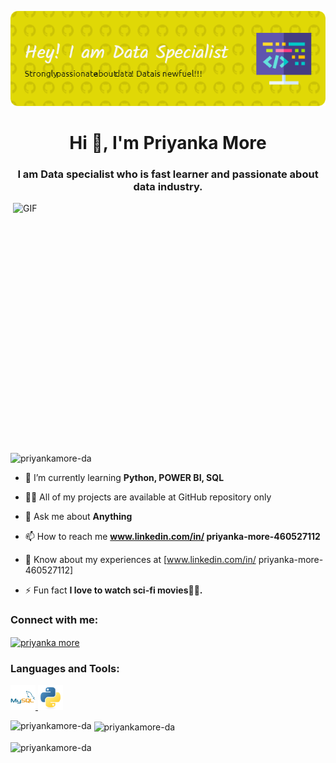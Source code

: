 ![Logo](https://github.com/Priyankamore-DA/Priyankamore-DA/blob/main/github-header-image%20(2).png)
<h1 align="center">Hi 👋, I'm Priyanka More</h1>
<h3 align="center">I am Data specialist  who is fast learner and passionate about data industry.</h3>
<img align="right" width="500" height="400" alt="GIF" src="https://media.giphy.com/media/3oKIPEqDGUULpEU0aQ/giphy.gif" />




<p align="left"> <img src="https://komarev.com/ghpvc/?username=priyankamore-da&label=Profile%20views&color=0e75b6&style=flat" alt="priyankamore-da" /> </p>

- 🌱 I’m currently learning **Python, POWER BI, SQL**

- 👨‍💻 All of my projects are available at  GitHub repository only

- 💬 Ask me about **Anything**

- 📫 How to reach me **www.linkedin.com/in/ priyanka-more-460527112**

- 📄 Know about my experiences  at [www.linkedin.com/in/ priyanka-more-460527112]

- ⚡ Fun fact **I love to watch sci-fi movies🎥😄.**

<h3 align="left">Connect with me:</h3>
<p align="left">
<a href="https://linkedin.com/in/priyanka more" target="blank"><img align="center" src="https://www.google.com/imgres?imgurl=https%3A%2F%2Fi.pinimg.com%2Foriginals%2F91%2F16%2F8b%2F91168b4873f6659b3e9fdfe4b89cd864.gif&tbnid=RmeRQHjj6gxEyM&vet=12ahUKEwiBrY7Unon-AhW433MBHdIxASgQMygIegUIARDtAQ..i&imgrefurl=https%3A%2F%2Fmorioh.com%2Fp%2F99c5d1c653e8&docid=lqrooxOuTugiTM&w=800&h=600&q=animated%20girl%20data%20analyst%20gif&hl=en&ved=2ahUKEwiBrY7Unon-AhW433MBHdIxASgQMygIegUIARDtAQ" alt="priyanka more" height="30" width="40" /></a>
</p>

<h3 align="left">Languages and Tools:</h3>
<p align="left"> <a href="https://www.mysql.com/" target="_blank" rel="noreferrer"> <img src="https://raw.githubusercontent.com/devicons/devicon/master/icons/mysql/mysql-original-wordmark.svg" alt="mysql" width="40" height="40"/> </a> <a href="https://www.python.org" target="_blank" rel="noreferrer"> <img src="https://raw.githubusercontent.com/devicons/devicon/master/icons/python/python-original.svg" alt="python" width="40" height="40"/> </a> </p>

<p><img align="left" src="https://github-readme-stats.vercel.app/api/top-langs?username=priyankamore-da&show_icons=true&locale=en&layout=compact" alt="priyankamore-da" /></p>

<p>&nbsp;<img align="center" src="https://github-readme-stats.vercel.app/api?username=priyankamore-da&show_icons=true&locale=en" alt="priyankamore-da" /></p>

<p><img align="center" src="https://github-readme-streak-stats.herokuapp.com/?user=priyankamore-da&" alt="priyankamore-da" /></p>
